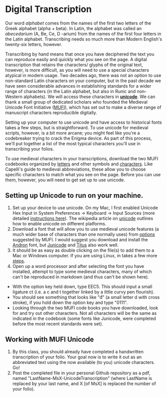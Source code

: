 # Digital Transcription

Our word *alphabet* comes from the names of the first two letters of the Greek alphabet (alpha + beta). In Latin, the alphabet was called an *abecedarium* (A, Be, Ce, D -arium) from the names of the first four letters in the Latin alphabet. Transcribing needs so much more than Modern English's twenty-six letters, however.

Transcribing by hand means that once you have deciphered the text you can reproduce easily and quickly what you see on the page. A digital transcription that retains the characters/ glyphs of the original text, however, is more difficult, as you will need to use a special characters atypical in modern usage. Two decades ago, there was not an option to use non-standard Latin characters on your computer, but in the past decade we have seen considerable advances in establishing standards for a wider range of characters (in the Latin alphabet, but also in Runic and non-Western alphabets).  We will access these characters in **[unicode](https://en.wikipedia.org/wiki/Unicode_input)**. We can thank a small group of dedicated scholars who founded the Medieval Unicode Font Initiative ([MUFI](https://folk.uib.no/hnooh/mufi/)), which has set out to make a diverse range of manuscript characters reproducible digitally.

Setting up your computer to use unicode and have access to historical fonts takes a few steps, but is straightforward. To use unicode for medieval scripts, however, is a bit more arcane; you might feel like you're a codebreaker trying to crack the Enigma device. As part of this process, we'll put together a list of the most typical characters you'll use in transcribing your folios.

To use medieval characters in your transcriptions, download the two MUFI codebooks organized by [letters](http://bora.uib.no/bitstream/handle/1956/10699/MUFI-Alphabetic-4-0.pdf) and other symbols and [characters](http://bora.uib.no/bitstream/handle/1956/10699/MUFI-CodeChart-4-0.pdf). Like Capelli's guide to medieval abbreviations, these allow you to choose specific characters to match what you see on the page. Before you can use them, however, you will need to get set up to use unicode.

## Setting up Unicode to run on your machine.

1. Set up your device to use unicode. On my Mac, I first enabled Unicode Hex Input in System Preferences -> Keyboard -> Input Sources (more detailed [instructions here](https://poynton.ca/notes/misc/mac-unicode-hex-input.html)). The wikipedia article on [unicode](https://en.wikipedia.org/wiki/Unicode_input) outlines how to enable unicode on different platforms.
2. Download a font that will allow you to use medieval unicode features (a much wider base of characters than one normally uses) from [options](https://folk.uib.no/hnooh/mufi/fonts/index.html) suggested by MUFI.  I would suggest you download and install the [Andron](https://folk.uib.no/hnooh/mufi/fonts/Andron/AND_SCR_WEB_3.0.zip) font, but [Junicode](http://junicode.sourceforge.net/) and [Titus](http://titus.fkidg1.uni-frankfurt.de/unicode/tituut.asp) also work well.
3. It should be as easy as double clicking on the file(s) to add them to a Mac or Windows computer. If you are using Linux, in takes a few more [steps](https://askubuntu.com/questions/3697/how-do-i-install-fonts).
4. Open up a word processor and after selecting the font you have installed, attempt to type some medieval characters, many of which can't be reproduced in markdown (and thus can't be shown here).

- With the option key held down, type EEC5. This should input a small ligature ct (i.e. a c and t together linked by a little curvy pen flourish).
- You should see something that looks like "đ" (a small letter d with cross stroke), if you hold down the option key and type "0111".
- Looking through the two MUFI code books you have downloaded, look for and try out other characters. Not all characters will be the same as indicated in the codebook (some fonts like Junicode, were completed before the most recent standards were set).

## Working with MUFI Unicode

1. By this class, you should already have completed a handwritten transcription of your folio. Your goal now is to write it out as an abbreviated text using the now available (to you) unicode characters. Go!
2. Post the completed file in your personal Github repository as a pdf, named "LastName-MsX-UnicodeTranscription" (where LastName is replaced by your last name, and X [of MsX] is replaced the number of your folio).
